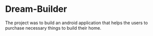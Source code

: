 # Dream-Builder
The project was to build an android application that helps the  users to purchase necessary things to build their home. 
